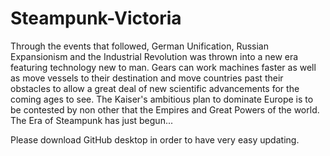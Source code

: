 # Steampunk-Victoria
Through the events that followed, German Unification, Russian Expansionism and the Industrial Revolution was thrown into a new era featuring technology new to man.
Gears can work machines faster as well as move vessels to their destination and move countries past their obstacles to allow a great deal 
of new scientific advancements for the coming ages to see. The Kaiser's ambitious plan to dominate Europe is to be contested by non other that the 
Empires and Great Powers of the world. The Era of Steampunk has just begun...

Please download GitHub desktop in order to have very easy updating.
